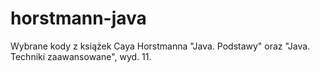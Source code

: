 # horstmann-java
 Wybrane kody z książek Caya Horstmanna "Java. Podstawy" oraz "Java. Techniki zaawansowane", wyd. 11.
